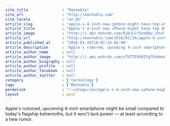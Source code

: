 ```yaml
---
site_title               : "Mashable"
site_url                 : "http://mashable.com"
site_locale              : "en_US"
article_slug             : "apple-s-4-inch-new-iphone-might-have-top-a9-chip"
article_title            : "Apple's 4-inch new iPhone might have top A9 chip"
article_image            : "http://i.amz.mshcdn.com/DjQJLCY5neQbw_2VuY2PlYpMW_A=/1200x627/2016%2F01%2F26%2Fc7%2F16.cf00e.jpg"
article_url              : "http://mashable.com/2016/01/26/apple-4-inch-iphone-a9-chip/"
article_published_at     : "2016-01-26T10:07:14-02:00"
article_description      : "Apple's rumored, upcoming 4-inch smartphone might be small compared to today's flagship behemoths, but it won't lack power — at least according to a new rumor."
article_author_name      : null
article_author_image     : "http://i.amz.mshcdn.com/zTUTTEP682Yg7bSmkoP9RLWAxoo=/90x90/2016%2F09%2F16%2F6f%2Fhttpsd2mhye01h4nj2n.cloudfront.netmediaZgkyMDEzLzA1.53aea.jpg"
article_author_biography : null
article_author_profile   : null
article_author_facebook  : null
article_author_twitter   : null
category                 : ['technology']
tags                     : ['Mashable']
permalink                : "/:categories/apple-s-4-inch-new-iphone-might-have-top-a9-chip/"
layout                   : post
---
```


Apple's rumored, upcoming 4-inch smartphone might be small compared to today's flagship behemoths, but it won't lack power — at least according to a new rumor.

